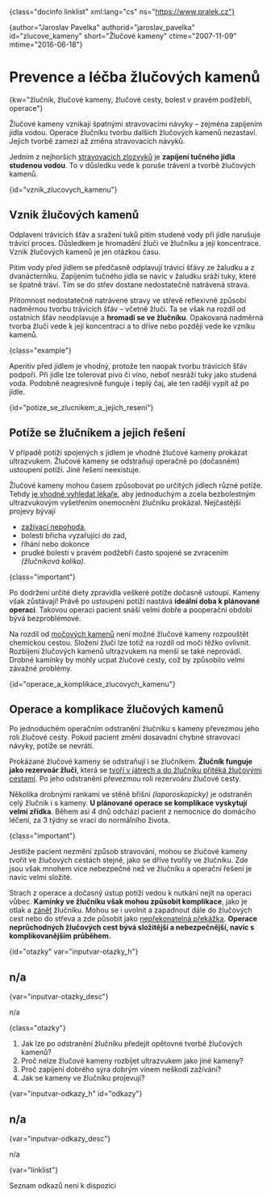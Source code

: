 
{class="docinfo linklist" xml:lang="cs" ns="https://www.pralek.cz"}

{author="Jaroslav Pavelka" authorid="jaroslav\_pavelka" id="zlucove\_kameny" short="Žlučové kameny" ctime="2007-11-09" mtime="2016-06-18"}

# Prevence a léčba žlučových kamenů

{kw="žlučník, žlučové kameny, žlučové cesty, bolest v pravém podžebří, operace"}

Žlučové kameny vznikají špatnými stravovacími návyky – zejména zapíjením jídla vodou. Operace žlučníku tvorbu dalších žlučových kamenů nezastaví. Jejich tvorbě zamezí až změna stravovacích návyků.

Jedním z nejhorších [stravovacích zlozvyků][1] je **zapíjení tučného jídla studenou vodou**. To v důsledku vede k poruše trávení a tvorbě žlučových kamenů.

{id="vznik\_zlucovych\_kamenu"}

## Vznik žlučových kamenů

Odplavení trávicích šťáv a sražení tuků pitím studené vody při jídle narušuje trávicí proces. Důsledkem je hromadění žluči ve žlučníku a její koncentrace. Vznik žlučových kamenů je jen otázkou času.

Pitím vody před jídlem se předčasně odplavují trávicí šťávy ze žaludku a z dvanácterníku. Zapíjením tučného jídla se navíc v žaludku sráží tuky, které se špatně tráví. Tím se do střev dostane nedostatečně natrávená strava.

Přítomnost nedostatečně natrávené stravy ve střevě reflexivně způsobí nadměrnou tvorbu trávicích šťáv – včetně žluči. Ta se však na rozdíl od ostatních šťáv neodplavuje a **hromadí se ve žlučníku**. Opakovaná nadměrná tvorba žluči vede k její koncentraci a to dříve nebo později vede ke vzniku kamenů.

{class="example"}

Aperitiv před jídlem je vhodný, protože ten naopak tvorbu trávicích šťáv podpoří. Při jídle lze tolerovat pivo či víno, neboť nesráží tuky jako studená voda. Podobně neagresivně funguje i teplý čaj, ale ten raději vypít až po jídle.

{id="potize\_se\_zlucnikem\_a\_jejich_reseni"}

## Potíže se žlučníkem a jejich řešení

V případě potíží spojených s jídlem je vhodné žlučové kameny prokázat ultrazvukem. Žlučové kameny se odstraňují operačně po (dočasném) ustoupení potíží. Jiné řešení neexistuje.

Žlučové kameny mohou časem způsobovat po určitých jídlech různé potíže. Tehdy [je vhodné vyhledat lékaře][2], aby jednoduchým a zcela bezbolestným ultrazvukovým vyšetřením onemocnění žlučníku prokázal. Nejčastější projevy bývají

  * [zažívací nepohoda][3],
  * bolesti břicha vyzařující do zad,
  * říhání nebo dokonce
  * prudké bolesti v pravém podžebří často spojené se zvracením _(žlučníková kolika)_.

{class="important"}

Po dodržení určité diety zpravidla veškeré potíže dočasně ustoupí. Kameny však zůstávají! Právě po ustoupení potíží nastává **ideální doba k plánované operaci**. Takovou operaci pacient snáší velmi dobře a pooperační období bývá bezproblémové.

Na rozdíl od [močových kamenů][4] není možné žlučové kameny rozpouštět chemickou cestou. Složení žluči lze totiž na rozdíl od moči těžko ovlivnit. Rozbíjení žlučových kamenů ultrazvukem na menší se také neprovádí. Drobné kamínky by mohly ucpat žlučové cesty, což by způsobilo velmi závažné problémy.

{id="operace\_a\_komplikace\_zlucovych\_kamenu"}

## Operace a komplikace žlučových kamenů

Po jednoduchém operačním odstranění žlučníku s kameny převezmou jeho roli žlučové cesty. Pokud pacient změní dosavadní chybné stravovací návyky, potíže se nevrátí.

Prokázané žlučové kameny se odstraňují i se žlučníkem. **Žlučník funguje jako rezervoár žluči**, která se [tvoří v játrech a do žlučníku přitéká žlučovými cestami][1]. Po jeho odstranění převezmou roli rezervoáru žlučové cesty.

Několika drobnými rankami ve stěně břišní _(laparoskopicky)_ je odstraněn celý žlučník i s kameny. **U plánované operace se komplikace vyskytují velmi zřídka**. Během asi 4 dnů odchází pacient z nemocnice do domácího léčení, za 3 týdny se vrací do normálního života.

{class="important"}

Jestliže pacient nezmění způsob stravování, mohou se žlučové kameny tvořit ve žlučových cestách stejně, jako se dříve tvořily ve žlučníku. Zde jsou však mnohem více nebezpečné než ve žlučníku a operační řešení je navíc velmi složité.

Strach z operace a dočasný ústup potíží vedou k nutkání nejít na operaci vůbec. **Kamínky ve žlučníku však mohou způsobit komplikace**, jako je otlak a [zánět][5] žlučníku. Mohou se i uvolnit a zapadnout dále do žlučových cest nebo do střeva a zde působit jako [nepřekonatelná překážka][6]. **Operace neprůchodných žlučových cest bývá složitější a nebezpečnější, navíc s komplikovanějším průběhem.**

{id="otazky" var="inputvar-otazky_h"}

## n/a

{var="inputvar-otazky_desc"}

n/a

{class="otazky"}

  1. Jak lze po odstranění žlučníku předejít opětovné tvorbě žlučových kamenů?
  2. Proč nelze žlučové kameny rozbíjet ultrazvukem jako jiné kameny?
  3. Proč zapíjení dobrého sýra dobrým vínem neškodí zažívání?
  4. Jak se kameny ve žlučníku projevují?

{var="inputvar-odkazy_h" id="odkazy"}

## n/a

{var="inputvar-odkazy_desc"}

n/a

{var="linklist"}

Seznam odkazů není k dispozici

 [1]: stravovaci_navyky
 [2]: nalehavost_lekarskeho_vysetreni
 [3]: slepak
 [4]: mocove_kameny
 [5]: zanet
 [6]: strevni_nepruchodnost
